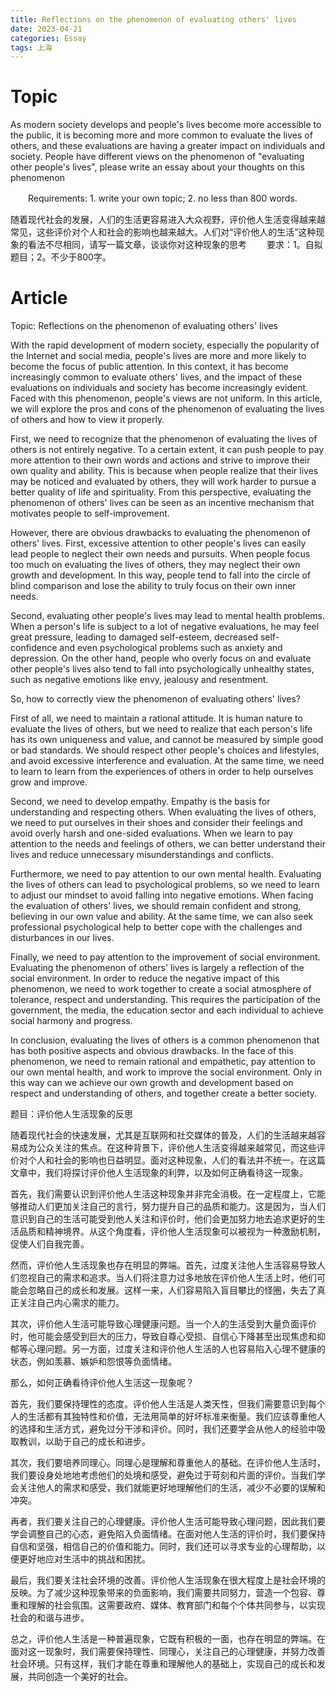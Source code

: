 ```yaml
---
title: Reflections on the phenomenon of evaluating others' lives
date: 2023-04-21
categories: Essay
tags: 上海
---
```


# Topic

As modern society develops and people's lives become more accessible to the public, it is becoming more and more common to evaluate the lives of others, and these evaluations are having a greater impact on individuals and society. People have different views on the phenomenon of "evaluating other people's lives", please write an essay about your thoughts on this phenomenon

　　Requirements: 1. write your own topic; 2. no less than 800 words.

随着现代社会的发展，人们的生活更容易进入大众视野，评价他人生活变得越来越常见，这些评价对个人和社会的影响也越来越大。人们对“评价他人的生活”这种现象的看法不尽相同，请写一篇文章，谈谈你对这种现象的思考 　　要求：1。自拟题目；2。不少于800字。

# Article

Topic: Reflections on the phenomenon of evaluating others' lives

With the rapid development of modern society, especially the popularity of the Internet and social media, people's lives are more and more likely to become the focus of public attention. In this context, it has become increasingly common to evaluate others' lives, and the impact of these evaluations on individuals and society has become increasingly evident. Faced with this phenomenon, people's views are not uniform. In this article, we will explore the pros and cons of the phenomenon of evaluating the lives of others and how to view it properly.

First, we need to recognize that the phenomenon of evaluating the lives of others is not entirely negative. To a certain extent, it can push people to pay more attention to their own words and actions and strive to improve their own quality and ability. This is because when people realize that their lives may be noticed and evaluated by others, they will work harder to pursue a better quality of life and spirituality. From this perspective, evaluating the phenomenon of others' lives can be seen as an incentive mechanism that motivates people to self-improvement.

However, there are obvious drawbacks to evaluating the phenomenon of others' lives. First, excessive attention to other people's lives can easily lead people to neglect their own needs and pursuits. When people focus too much on evaluating the lives of others, they may neglect their own growth and development. In this way, people tend to fall into the circle of blind comparison and lose the ability to truly focus on their own inner needs.

Second, evaluating other people's lives may lead to mental health problems. When a person's life is subject to a lot of negative evaluations, he may feel great pressure, leading to damaged self-esteem, decreased self-confidence and even psychological problems such as anxiety and depression. On the other hand, people who overly focus on and evaluate other people's lives also tend to fall into psychologically unhealthy states, such as negative emotions like envy, jealousy and resentment.

So, how to correctly view the phenomenon of evaluating others' lives?

First of all, we need to maintain a rational attitude. It is human nature to evaluate the lives of others, but we need to realize that each person's life has its own uniqueness and value, and cannot be measured by simple good or bad standards. We should respect other people's choices and lifestyles, and avoid excessive interference and evaluation. At the same time, we need to learn to learn from the experiences of others in order to help ourselves grow and improve.

Second, we need to develop empathy. Empathy is the basis for understanding and respecting others. When evaluating the lives of others, we need to put ourselves in their shoes and consider their feelings and avoid overly harsh and one-sided evaluations. When we learn to pay attention to the needs and feelings of others, we can better understand their lives and reduce unnecessary misunderstandings and conflicts.

Furthermore, we need to pay attention to our own mental health. Evaluating the lives of others can lead to psychological problems, so we need to learn to adjust our mindset to avoid falling into negative emotions. When facing the evaluation of others' lives, we should remain confident and strong, believing in our own value and ability. At the same time, we can also seek professional psychological help to better cope with the challenges and disturbances in our lives.

Finally, we need to pay attention to the improvement of social environment. Evaluating the phenomenon of others' lives is largely a reflection of the social environment. In order to reduce the negative impact of this phenomenon, we need to work together to create a social atmosphere of tolerance, respect and understanding. This requires the participation of the government, the media, the education sector and each individual to achieve social harmony and progress.

In conclusion, evaluating the lives of others is a common phenomenon that has both positive aspects and obvious drawbacks. In the face of this phenomenon, we need to remain rational and empathetic, pay attention to our own mental health, and work to improve the social environment. Only in this way can we achieve our own growth and development based on respect and understanding of others, and together create a better society.

题目：评价他人生活现象的反思

随着现代社会的快速发展，尤其是互联网和社交媒体的普及，人们的生活越来越容易成为公众关注的焦点。在这种背景下，评价他人生活变得越来越常见，而这些评价对个人和社会的影响也日益明显。面对这种现象，人们的看法并不统一。在这篇文章中，我们将探讨评价他人生活现象的利弊，以及如何正确看待这一现象。

首先，我们需要认识到评价他人生活这种现象并非完全消极。在一定程度上，它能够推动人们更加关注自己的言行，努力提升自己的品质和能力。这是因为，当人们意识到自己的生活可能受到他人关注和评价时，他们会更加努力地去追求更好的生活品质和精神境界。从这个角度看，评价他人生活现象可以被视为一种激励机制，促使人们自我完善。

然而，评价他人生活现象也存在明显的弊端。首先，过度关注他人生活容易导致人们忽视自己的需求和追求。当人们将注意力过多地放在评价他人生活上时，他们可能会忽略自己的成长和发展。这样一来，人们容易陷入盲目攀比的怪圈，失去了真正关注自己内心需求的能力。

其次，评价他人生活可能导致心理健康问题。当一个人的生活受到大量负面评价时，他可能会感受到巨大的压力，导致自尊心受损、自信心下降甚至出现焦虑和抑郁等心理问题。另一方面，过度关注和评价他人生活的人也容易陷入心理不健康的状态，例如羡慕、嫉妒和怨恨等负面情绪。

那么，如何正确看待评价他人生活这一现象呢？

首先，我们要保持理性的态度。评价他人生活是人类天性，但我们需要意识到每个人的生活都有其独特性和价值，无法用简单的好坏标准来衡量。我们应该尊重他人的选择和生活方式，避免过分干涉和评价。同时，我们还要学会从他人的经验中吸取教训，以助于自己的成长和进步。

其次，我们要培养同理心。同理心是理解和尊重他人的基础。在评价他人生活时，我们要设身处地地考虑他们的处境和感受，避免过于苛刻和片面的评价。当我们学会关注他人的需求和感受，我们就能更好地理解他们的生活，减少不必要的误解和冲突。

再者，我们要关注自己的心理健康。评价他人生活可能导致心理问题，因此我们要学会调整自己的心态，避免陷入负面情绪。在面对他人生活的评价时，我们要保持自信和坚强，相信自己的价值和能力。同时，我们还可以寻求专业的心理帮助，以便更好地应对生活中的挑战和困扰。

最后，我们要关注社会环境的改善。评价他人生活现象在很大程度上是社会环境的反映。为了减少这种现象带来的负面影响，我们需要共同努力，营造一个包容、尊重和理解的社会氛围。这需要政府、媒体、教育部门和每个个体共同参与，以实现社会的和谐与进步。

总之，评价他人生活是一种普遍现象，它既有积极的一面，也存在明显的弊端。在面对这一现象时，我们需要保持理性、同理心，关注自己的心理健康，并努力改善社会环境。只有这样，我们才能在尊重和理解他人的基础上，实现自己的成长和发展，共同创造一个美好的社会。